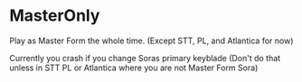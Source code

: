 # MasterOnly

Play as Master Form the whole time. (Except STT, PL, and Atlantica for now)

Currently you crash if you change Soras primary keyblade (Don't do that unless in STT PL or Atlantica where you are not Master Form Sora)
